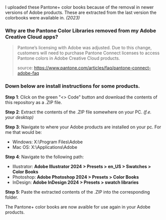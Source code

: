 I uploaded these Pantone+ color books because of the removal in newer versions of Adobe products.
These are extracted from the last version the colorbooks were available in. *(2023)*


### Why are the Pantone Color Libraries removed from my Adobe Creative Cloud apps?

> Pantone’s licensing with Adobe was adjusted. Due to this change, customers will need to purchase Pantone Connect licenses to access Pantone colors in Adobe Creative Cloud products.
> 
> source: https://www.pantone.com/articles/faq/pantone-connect-adobe-faq

### Down below are install instructions for some products.
**Step 1**: Click on the green "<> Code" button and download the contents of this repository as a .ZIP file.

**Step 2**: Extract the contents of the .ZIP file somewhere on your PC. *(f.e. your desktop)*

**Step 3**: Navigate to where your Adobe products are installed on your pc. For me that would be:

 - Windows: X:\Program Files\Adobe
 - Mac OS: X:\Applications\Adobe

**Step 4**: Navigate to the following path:

 - Illustrator: **Adobe Illustrator 2024 > Presets > en_US > Swatches > Color Books**
 - Photoshop: **Adobe Photoshop 2024 > Presets > Color Books**
 - InDesign: **Adobe InDesign 2024 > Presets > swatch libraries**

**Step 5**: Paste the extracted contents of the .ZIP into the corresponding folder.

The Pantone+ color books are now avaible for use again in your Adobe products.
